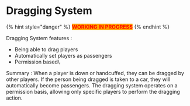 # Dragging System

{% hint style="danger" %}
<mark style="color:red;background-color:orange;">**WORKING IN PROGRESS**</mark>
{% endhint %}

Dragging System features :&#x20;

* Being able to drag players&#x20;
* Automatically set players as passengers&#x20;
* Permission based\


Summary : When a player is down or handcuffed, they can be dragged by other players. If the person being dragged is taken to a car, they will automatically become passengers. The dragging system operates on a permission basis, allowing only specific players to perform the dragging action.
